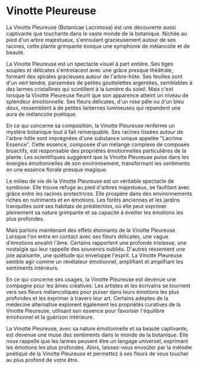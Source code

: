 # Vinotte Pleureuse

La Vinotte Pleureuse (Botanicae Lacrimosa) est une découverte aussi captivante que touchante dans le vaste monde de la botanique. Nichée au pied d'un arbre majestueux, s'enroulant gracieusement autour de ses racines, cette plante grimpante évoque une symphonie de mélancolie et de beauté.

La Vinotte Pleureuse est un spectacle visuel à part entière. Ses tiges souples et délicates s'entrelacent avec une grâce presque théâtrale, formant des spirales gracieuses autour de l'arbre-hôte. Ses feuilles sont d'un vert tendre, parsemées de petites gouttelettes argentées, semblables à des larmes cristallines qui scintillent à la lumière du soleil. Mais c'est lorsque la Vinotte Pleureuse fleurit que son apparence atteint un niveau de splendeur émotionnelle. Ses fleurs délicates, d'un rose pâle ou d'un bleu doux, ressemblent à de petites lanternes lumineuses qui répandent une aura de mélancolie poétique.

En ce qui concerne sa composition, la Vinotte Pleureuse renferme un mystère botanique tout à fait remarquable. Ses racines tissées autour de l'arbre-hôte sont imprégnées d'une substance unique appelée "Lacrima Essence". Cette essence, composée d'un mélange complexe de composés bioactifs, est responsable des propriétés émotionnelles particulières de la plante. Les scientifiques suggèrent que la Vinotte Pleureuse puise dans les énergies émotionnelles de son environnement, transformant les sentiments en une essence florale presque magique.

Le milieu de vie de la Vinotte Pleureuse est un véritable spectacle de symbiose. Elle trouve refuge au pied d'arbres majestueux, se faufilant avec grâce entre les racines protectrices. Elle prospère dans des environnements riches en nutriments et en émotions. Les forêts anciennes et les jardins tranquilles sont ses habitats de prédilection, où elle peut exprimer pleinement sa nature grimpante et sa capacité à éveiller les émotions les plus profondes.

Mais parlons maintenant des effets étonnants de la Vinotte Pleureuse. Lorsque l'on entre en contact avec ses fleurs délicates, une vague d'émotions envahit l'âme. Certains rapportent une profonde tristesse, une nostalgie qui leur rappelle des souvenirs oubliés. D'autres ressentent une joie apaisante, une quiétude qui enveloppe l'esprit. La Vinotte Pleureuse semble agir comme un révélateur émotionnel, amplifiant et amplifiant les sentiments intérieurs.

En ce qui concerne ses usages, la Vinotte Pleureuse est devenue une compagne pour les âmes créatives. Les artistes et les écrivains se tournent vers ses fleurs mélancoliques pour puiser dans leurs émotions les plus profondes et les exprimer à travers leur art. Certains adeptes de la médecine alternative explorent également les propriétés curatives de la Vinotte Pleureuse, utilisant son essence pour favoriser l'équilibre émotionnel et la guérison intérieure.

La Vinotte Pleureuse, avec sa nature émotionnelle et sa beauté captivante, est devenue une muse des sentiments dans le monde de la botanique. Elle nous rappelle que les larmes peuvent être un langage universel, exprimant les émotions les plus profondes. Alors, laissez-vous envoûter par la mélodie poétique de la Vinotte Pleureuse et permettez à ses fleurs de vous toucher au plus profond de votre être.
